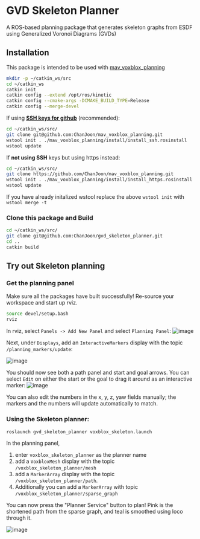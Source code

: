 # GVD Skeleton Planner

A ROS-based planning package that generates skeleton graphs from ESDF using Generalized Voronoi Diagrams (GVDs)

## Installation
This package is intended to be used with [mav_voxblox_planning](https://github.com/ethz-asl/mav_voxblox_planning)

```bash
mkdir -p ~/catkin_ws/src
cd ~/catkin_ws
catkin init
catkin config --extend /opt/ros/kinetic
catkin config --cmake-args -DCMAKE_BUILD_TYPE=Release
catkin config --merge-devel
```
If using [**SSH keys for github**](https://help.github.com/articles/connecting-to-github-with-ssh/) (recommended):
```bash
cd ~/catkin_ws/src/
git clone git@github.com:ChanJoon/mav_voxblox_planning.git
wstool init . ./mav_voxblox_planning/install/install_ssh.rosinstall
wstool update
```

If **not using SSH** keys but using https instead:
```bash
cd ~/catkin_ws/src/
git clone https://github.com/ChanJoon/mav_voxblox_planning.git
wstool init . ./mav_voxblox_planning/install/install_https.rosinstall
wstool update
```

If you have already initalized wstool replace the above `wstool init` with `wstool merge -t`

### Clone this package and Build

```bash
cd ~/catkin_ws/src/
git clone git@github.com:ChanJoon/gvd_skeleton_planner.git
cd ..
catkin build
```

## Try out Skeleton planning
### Get the planning panel

Make sure all the packages have built successfully! Re-source your workspace and start up rviz.

```bash
source devel/setup.bash
rviz
```

In rviz, select `Panels -> Add New Panel` and select `Planning Panel`:
![image](https://user-images.githubusercontent.com/5616392/46146339-cc999180-c262-11e8-95bd-599aa240cc5c.png)

Next, under `Displays`, add an `InteractiveMarkers` display with the topic `/planning_markers/update`:

![image](https://user-images.githubusercontent.com/5616392/46146406-fce13000-c262-11e8-8a68-59b639ef3f6a.png)

You should now see both a path panel and start and goal arrows. You can select `Edit` on either the start or the goal to drag it around as an interactive marker:
![image](https://user-images.githubusercontent.com/5616392/46146671-a0324500-c263-11e8-910e-d94b79afd246.png)

You can also edit the numbers in the x, y, z, yaw fields manually; the markers and the numbers will update automatically to match.

### Using the Skeleton planner:

```
roslaunch gvd_skeleton_planner voxblox_skeleton.launch
```

In the planning panel,
  1. enter `voxblox_skeleton_planner` as the planner name
  2. add a `VoxbloxMesh` display with the topic `/voxblox_skeleton_planner/mesh`
  3. add a `MarkerArray` display with the topic `/voxblox_skeleton_planner/path`.
  4. Additionally you can add a `MarkerArray` with topic `/voxblox_skeleton_planner/sparse_graph`

You can now press the "Planner Service" button to plan! 
Pink is the shortened path from the sparse graph, and teal is smoothed using loco through it.

![image](https://user-images.githubusercontent.com/5616392/46147219-3155eb80-c265-11e8-9787-150906e5bf90.png)